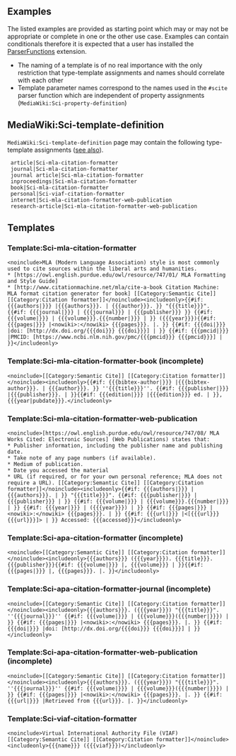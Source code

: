 ## Examples

The listed examples are provided as starting point which may or may not be appropriate
or complete in one or the other use case. Examples can contain conditionals therefore
it is expected that a user has installed the [ParserFunctions][ext:pf] extension.

- The naming of a template is of no real importance with the only restriction that
  type-template assignments and names should correlate with each other
- Template parameter names correspond to the names used in the `#scite` parser
  function which are independent of property assignments (`MediaWiki:Sci-property-definition`)

## MediaWiki:Sci-template-definition

`MediaWiki:Sci-template-definition` page may contain the following type-template
assignments ([see also](03-template-mapping.md)).

```
 article|Sci-mla-citation-formatter
 journal|Sci-mla-citation-formatter
 journal article|Sci-mla-citation-formatter
 inproceedings|Sci-mla-citation-formatter
 book|Sci-mla-citation-formatter
 personal|Sci-viaf-citation-formatter
 internet|Sci-mla-citation-formatter-web-publication
 research-article|Sci-mla-citation-formatter-web-publication
```

## Templates

### Template:Sci-mla-citation-formatter

```
<noinclude>MLA (Modern Language Association) style is most commonly used to cite sources within the liberal arts and humanities.
* [https://owl.english.purdue.edu/owl/resource/747/01/ MLA Formatting and Style Guide]
* [http://www.citationmachine.net/mla/cite-a-book Citation Machine: MLA format citation generator for book] [[Category:Semantic Cite]] [[Category:Citation formatter]]</noinclude><includeonly>{{#if: {{{authors|}}} |{{{authors}}}. | {{{author}}}. }} "{{{title}}}". {{#if: {{{journal|}}} | {{{journal}}} | {{{publisher}}} }} {{#if: {{{volume|}}} | {{{volume}}}.{{{number|}}} | }} ({{{year}}}){{#if: {{{pages|}}} |<nowiki>:</nowiki> {{{pages}}}. |. }} {{#if: {{{doi|}}} |doi: [http://dx.doi.org/{{{doi}}} {{{doi}}}] | }} {{#if: {{{pmcid|}}} |PMCID: [https://www.ncbi.nlm.nih.gov/pmc/{{{pmcid}}} {{{pmcid}}}] | }}</includeonly>
```

### Template:Sci-mla-citation-formatter-book (incomplete)

```
<noinclude>[[Category:Semantic Cite]] [[Category:Citation formatter]]</noinclude><includeonly>{{#if: {{{bibtex-author|}}} |{{{bibtex-author}}}. | {{{author}}}. }} ''{{{title}}}''. {{#if: {{{publisher|}}} |{{{publisher}}}. | }}{{#if: {{{edition|}}} |{{{edition}}} ed. | }}, {{{year|pubdate}}}.</includeonly>
```

### Template:Sci-mla-citation-formatter-web-publication

```
<noinclude>[https://owl.english.purdue.edu/owl/resource/747/08/ MLA Works Cited: Electronic Sources] (Web Publications) states that:
* Publisher information, including the publisher name and publishing date.
* Take note of any page numbers (if available).
* Medium of publication.
* Date you accessed the material
* URL (if required, or for your own personal reference; MLA does not require a URL). [[Category:Semantic Cite]] [[Category:Citation formatter]]</noinclude><includeonly>{{#if: {{{authors|}}} |{{{authors}}}. | }} "{{{title}}}". {{#if: {{{publisher|}}} | {{{publisher}}} | }} {{#if: {{{volume|}}} | {{{volume}}}.{{{number|}}} | }} {{#if: {{{year|}}} | ({{{year}}}) | }} {{#if: {{{pages|}}} |<nowiki>:</nowiki> {{{pages}}}. | }} {{#if: {{{url|}}} |<[{{{url}}} {{{url}}}]> | }} Accessed: {{{accessed}}}</includeonly>
```

### Template:Sci-apa-citation-formatter (incomplete)

```
<noinclude>[[Category:Semantic Cite]] [[Category:Citation formatter]]</noinclude><includeonly>{{{authors}}} ({{{year}}}). {{{title}}}. {{{publisher}}}{{#if: {{{volume|}}} |, {{{volume}}} | }}{{#if: {{{pages|}}} |, {{{pages}}}. |. }}</includeonly>

```

### Template:Sci-apa-citation-formatter-journal (incomplete)

```
<noinclude>[[Category:Semantic Cite]] [[Category:Citation formatter]]</noinclude><includeonly>{{{authors}}}. ({{{year}}}) "{{{title}}}". ''{{{journal}}}'' {{#if: {{{volume|}}} | {{{volume}}}({{{number|}}}) | }} {{#if: {{{pages|}}} |<nowiki>:</nowiki> {{{pages}}}. |. }} {{#if: {{{doi|}}} |doi: [http://dx.doi.org/{{{doi}}} {{{doi}}}] | }}</includeonly>

```

### Template:Sci-apa-citation-formatter-web-publication (incomplete)

```
<noinclude>[[Category:Semantic Cite]] [[Category:Citation formatter]]</noinclude><includeonly>{{{authors}}}. ({{{year}}}) "{{{title}}}". ''{{{journal}}}'' {{#if: {{{volume|}}} | {{{volume}}}({{{number|}}}) | }} {{#if: {{{pages|}}} |<nowiki>:</nowiki> {{{pages}}}. |. }} {{#if: {{{url|}}} |Retrieved from {{{url}}}. |. }}</includeonly>

```

### Template:Sci-viaf-citation-formatter

```
<noinclude>Virtual International Authority File (VIAF)[[Category:Semantic Cite]] [[Category:Citation formatter]]</noinclude><includeonly>{{{name}}} ({{{viaf}}})</includeonly>
```

[ext:pf]: https://www.mediawiki.org/wiki/Extension:ParserFunctions
